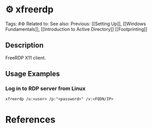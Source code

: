 # ⚙️ xfreerdp

Tags: #⚙️
Related to: 
See also: 
Previous: [[Setting Up]], [[Windows Fundamentals]], [[Introduction to Active Directory]] [[Footprinting]]

## Description

FreeRDP X11 client.

## Usage Examples

### Log in to RDP server from Linux

	xfreerdp /u:<user> /p:"<password>" /v:<FQDN/IP>

# References